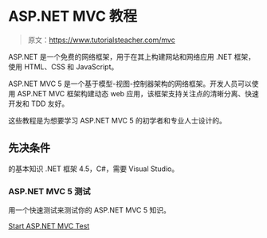 # ASP.NET MVC 教程

> 原文：<https://www.tutorialsteacher.com/mvc>

ASP.NET 是一个免费的网络框架，用于在其上构建网站和网络应用 .NET 框架，使用 HTML、CSS 和 JavaScript。

ASP.NET MVC 5 是一个基于模型-视图-控制器架构的网络框架。开发人员可以使用 ASP.NET MVC 框架构建动态 web 应用，该框架支持关注点的清晰分离、快速开发和 TDD 友好。

这些教程是为想要学习 ASP.NET MVC 5 的初学者和专业人士设计的。

## 先决条件

的基本知识 .NET 框架 4.5，C#，需要 Visual Studio。

### ASP.NET MVC 5 测试

用一个快速测试来测试你的 ASP.NET MVC 5 知识。

[Start ASP.NET MVC Test](/online-test/mvc-test)